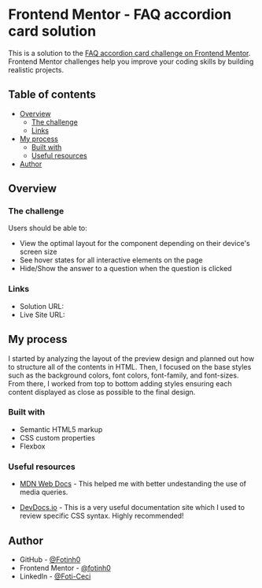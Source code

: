 # Frontend Mentor - FAQ accordion card solution

This is a solution to the [FAQ accordion card challenge on Frontend Mentor](https://www.frontendmentor.io/challenges/faq-accordion-card-XlyjD0Oam). Frontend Mentor challenges help you improve your coding skills by building realistic projects. 

## Table of contents

- [Overview](#overview)
  - [The challenge](#the-challenge)
  - [Links](#links)
- [My process](#my-process)
  - [Built with](#built-with)
  - [Useful resources](#useful-resources)
- [Author](#author)

## Overview

### The challenge

Users should be able to:

- View the optimal layout for the component depending on their device's screen size
- See hover states for all interactive elements on the page
- Hide/Show the answer to a question when the question is clicked

### Links

- Solution URL: [](https://github.com/fotinh0/Frontend-Mentor-faq-accordion-card)
- Live Site URL: [](https://fotinh0.github.io/Frontend-Mentor-faq-accordion-card/)

## My process

I started by analyzing the layout of the preview design and planned out how to structure all of the contents in HTML. Then, I focused on the base styles such as the background colors, font colors, font-family, and font-sizes. From there, I worked from top to bottom adding styles ensuring each content displayed as close as possible to the final design.

### Built with

- Semantic HTML5 markup
- CSS custom properties
- Flexbox

### Useful resources

- [MDN Web Docs](https://developer.mozilla.org/en-US/docs/Web/CSS/Layout_cookbook/Media_objects) - This helped me with better undestanding the use of media queries.

- [DevDocs.io](https://devdocs.io/css/) - This is a very useful documentation site which I used to review specific CSS syntax. Highly recommended!

## Author

- GitHub - [@Fotinh0](https://github.com/fotinh0)
- Frontend Mentor - [@fotinh0](https://www.frontendmentor.io/profile/fotinh0)
- LinkedIn - [@Foti-Ceci](https://www.linkedin.com/in/foti-ceci/)

